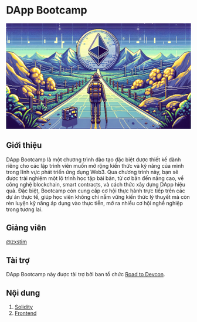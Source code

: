 # DApp Bootcamp

![DApp Bootcamp](../dapp-bootcamp.webp)

## Giới thiệu
​DApp Bootcamp là một chương trình đào tạo đặc biệt được thiết kế dành riêng cho các lập trình viên muốn mở rộng kiến thức và kỹ năng của mình trong lĩnh vực phát triển ứng dụng Web3. Qua chương trình này, bạn sẽ được trải nghiệm một lộ trình học tập bài bản, từ cơ bản đến nâng cao, về công nghệ blockchain, smart contracts, và cách thức xây dựng DApp hiệu quả. Đặc biệt, Bootcamp còn cung cấp cơ hội thực hành trực tiếp trên các dự án thực tế, giúp học viên không chỉ nắm vững kiến thức lý thuyết mà còn rèn luyện kỹ năng áp dụng vào thực tiễn, mở ra nhiều cơ hội nghề nghiệp trong tương lai.

## Giảng viên
[@zxstim](https://github.com/zxstim)

## Tài trợ
DApp Bootcamp này được tài trợ bởi ban tổ chức [Road to Devcon](https://blog.ethereum.org/2023/06/29/road-to-devcon7-grants).

## Nội dung

1. [Solidity](/solidity/)
2. [Frontend](/frontend/)

